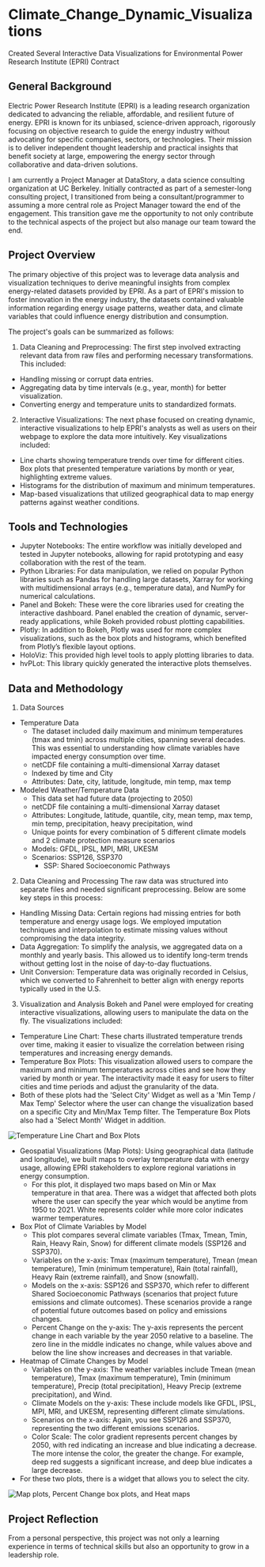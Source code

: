 # Climate_Change_Dynamic_Visualizations
Created Several Interactive Data Visualizations for Environmental Power Research Institute (EPRI) Contract

## General Background 
Electric Power Research Institute (EPRI) is a leading research organization dedicated to advancing the reliable, affordable, and resilient future of energy. EPRI is known for its unbiased, science-driven approach, rigorously focusing on objective research to guide the energy industry without advocating for specific companies, sectors, or technologies. Their mission is to deliver independent thought leadership and practical insights that benefit society at large, empowering the energy sector through collaborative and data-driven solutions.

I am currently a Project Manager at DataStory, a data science consulting organization at UC Berkeley. Initially contracted as part of a semester-long consulting project, I transitioned from being a consultant/programmer to assuming a more central role as Project Manager toward the end of the engagement. This transition gave me the opportunity to not only contribute to the technical aspects of the project but also manage our team toward the end.

## Project Overview

The primary objective of this project was to leverage data analysis and visualization techniques to derive meaningful insights from complex energy-related datasets provided by EPRI. As a part of EPRI's mission to foster innovation in the energy industry, the datasets contained valuable information regarding energy usage patterns, weather data, and climate variables that could influence energy distribution and consumption.

The project's goals can be summarized as follows:
1. Data Cleaning and Preprocessing: The first step involved extracting relevant data from raw files and performing necessary transformations. This included:
- Handling missing or corrupt data entries.
- Aggregating data by time intervals (e.g., year, month) for better visualization.
- Converting energy and temperature units to standardized formats.

2. Interactive Visualizations: The next phase focused on creating dynamic, interactive visualizations to help EPRI's analysts as well as users on their webpage to explore the data more intuitively. Key visualizations included:
- Line charts showing temperature trends over time for different cities.
Box plots that presented temperature variations by month or year, highlighting extreme values.
- Histograms for the distribution of maximum and minimum temperatures.
- Map-based visualizations that utilized geographical data to map energy patterns against weather conditions.

## Tools and Technologies
- Jupyter Notebooks: The entire workflow was initially developed and tested in Jupyter notebooks, allowing for rapid prototyping and easy collaboration with the rest of the team.
- Python Libraries: For data manipulation, we relied on popular Python libraries such as Pandas for handling large datasets, Xarray for working with multidimensional arrays (e.g., temperature data), and NumPy for numerical calculations.
- Panel and Bokeh: These were the core libraries used for creating the interactive dashboard. Panel enabled the creation of dynamic, server-ready applications, while Bokeh provided robust plotting capabilities.
- Plotly: In addition to Bokeh, Plotly was used for more complex visualizations, such as the box plots and histograms, which benefited from Plotly’s flexible layout options.
- HoloViz: This provided high level tools to apply plotting libraries to data.
- hvPLot: This library quickly generated the interactive plots themselves.


## Data and Methodology
1. Data Sources
- Temperature Data
  - The dataset included daily maximum and minimum temperatures (tmax and tmin) across multiple cities, spanning several decades. This was essential to understanding how climate variables have impacted energy consumption over time.
  - netCDF file containing a multi-dimensional Xarray dataset
  - Indexed by time and City
  - Attributes: Date, city, latitude, longitude, min temp, max temp
- Modeled Weather/Temperature Data
  - This data set had future data (projecting to 2050)
  - netCDF file containing a multi-dimensional Xarray dataset
  - Attributes: Longitude, latitude, quantile, city, mean temp, max temp, min temp, precipitation, heavy precipitation, wind
  - Unique points for every combination of 5 different climate models and 2 climate protection measure scenarios
  - Models: GFDL, IPSL, MPI, MRI, UKESM
  - Scenarios: SSP126, SSP370
    - SSP: Shared Socioeconomic  Pathways

2. Data Cleaning and Processing
The raw data was structured into separate files and needed significant preprocessing. Below are some key steps in this process:
- Handling Missing Data: Certain regions had missing entries for both temperature and energy usage logs. We employed imputation techniques and interpolation to estimate missing values without compromising the data integrity.
- Data Aggregation: To simplify the analysis, we aggregated data on a monthly and yearly basis. This allowed us to identify long-term trends without getting lost in the noise of day-to-day fluctuations.
- Unit Conversion: Temperature data was originally recorded in Celsius, which we converted to Fahrenheit to better align with energy reports typically used in the U.S.

3. Visualization and Analysis
Bokeh and Panel were employed for creating interactive visualizations, allowing users to manipulate the data on the fly. The visualizations included:
- Temperature Line Chart: These charts illustrated temperature trends over time, making it easier to visualize the correlation between rising temperatures and increasing energy demands.
- Temperature Box Plots: This visualization allowed users to compare the maximum and minimum temperatures across cities and see how they varied by month or year. The interactivity made it easy for users to filter cities and time periods and adjust the granularity of the data.
- Both of these plots had the 'Select City' Widget as well as a 'Min Temp / Max Temp' Selector where the user can change the visualization based on a specific City and Min/Max Temp filter. The Temperature Box Plots also had a 'Select Month' Widget in addition.

![Temperature Line Chart and Box Plots ](images/)


- Geospatial Visualizations (Map Plots): Using geographical data (latitude and longitude), we built maps to overlay temperature data with energy usage, allowing EPRI stakeholders to explore regional variations in energy consumption.
  - For this plot, it displayed two maps based on Min or Max temperature in that area. There was a widget that affected both plots where the user can specify the year which would be anytime from 1950 to 2021. White represents colder while more color indicates warmer temperatures.
- Box Plot of Climate Variables by Model
  - This plot compares several climate variables (Tmax, Tmean, Tmin, Rain, Heavy Rain, Snow) for different climate models (SSP126 and SSP370).
  - Variables on the x-axis: Tmax (maximum temperature), Tmean (mean temperature), Tmin (minimum temperature), Rain (total rainfall), Heavy Rain (extreme rainfall), and Snow (snowfall).
  - Models on the x-axis: SSP126 and SSP370, which refer to different Shared Socioeconomic Pathways (scenarios that project future emissions and climate outcomes). These scenarios provide a range of potential future outcomes based on policy and emissions changes.
  - Percent Change on the y-axis: The y-axis represents the percent change in each variable by the year 2050 relative to a baseline. The zero line in the middle indicates no change, while values above and below the line show increases and decreases in that variable.
- Heatmap of Climate Changes by Model
  - Variables on the y-axis: The weather variables include Tmean (mean temperature), Tmax (maximum temperature), Tmin (minimum temperature), Precip (total precipitation), Heavy Precip (extreme precipitation), and Wind.
  - Climate Models on the y-axis: These include models like GFDL, IPSL, MPI, MRI, and UKESM, representing different climate simulations.
  - Scenarios on the x-axis: Again, you see SSP126 and SSP370, representing the two different emissions scenarios.
  - Color Scale: The color gradient represents percent changes by 2050, with red indicating an increase and blue indicating a decrease. The more intense the color, the greater the change. For example, deep red suggests a significant increase, and deep blue indicates a large decrease.
- For these two plots, there is a widget that allows you to select the city.

![Map plots, Percent Change box plots, and Heat maps](images/)


## Project Reflection
From a personal perspective, this project was not only a learning experience in terms of technical skills but also an opportunity to grow in a leadership role.
